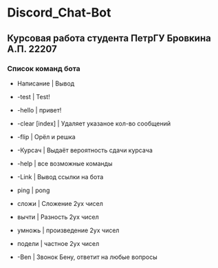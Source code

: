 # Discord_Chat-Bot

## Курсовая работа студента ПетрГУ Бровкина А.П. 22207

### Список команд бота

- Написание | Вывод

- -test | Test!
- -hello | привет!
- -clear [index] | Удаляет указаное кол-во сообщений
- -flip | Орёл и решка
- -Курсач | Выдаёт вероятность сдачи курсача
- -help | все возможные команды
- -Link | Вывод ссылки на бота
- ping | pong
- сложи | Сложение 2ух чисел
- вычти | Разность 2ух чисел
- умножь | произведение 2ух чисел
- подели | частное 2ух чисел
- -Ben | Звонок Бену, ответит на любые вопросы
